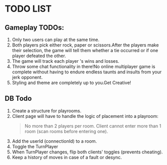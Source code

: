 # TODO LIST
## Gameplay TODOs:

1.  Only two users can play at the same time.
2.  Both players pick either rock, paper or scissors.After the players make their selection, the game will tell them whether a tie occurred or if one player defeated the other.
3.  The game will track each player 's wins and losses.
4.  Throw some chat functionality in there!No online multiplayer game is complete without having to endure endless taunts and insults from your jerk opponent.
5.  Styling and theme are completely up to you.Get Creative!

## DB Todo

1.  Create a structure for playrooms.
2.  Client page will have to handle the logic of placement into a playroom:
    > No more than 2 players per room.
    > Client cannot enter more than 1 room (scan rooms before entering one).
3.  Add the userId (connectionId) to a room.
4.  Toggle the TurnPlayer
5.  When TurnPlayer changes, flip both clients' toggles (prevents cheating).
6.  Keep a history of moves in case of a fault or desync.
